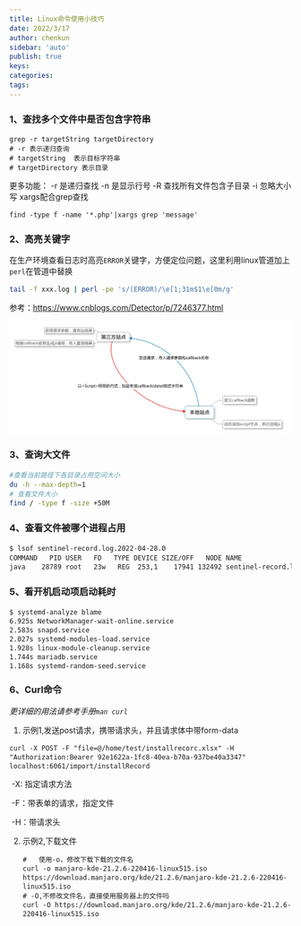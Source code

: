 ```yaml
---
title: Linux命令使用小技巧
date: 2022/3/17
author: chenkun
sidebar: 'auto'
publish: true
keys:
categories:
tags:
---
```


<!--more-->
### 1、查找多个文件中是否包含字符串

```shell
grep -r targetString targetDirectory
# -r 表示递归查询
# targetString  表示目标字符串
# targetDirectory 表示目录
```

更多功能：
-r 是递归查找
-n 是显示行号
-R 查找所有文件包含子目录
-i 忽略大小写
xargs配合grep查找

```shell
find -type f -name '*.php'|xargs grep 'message'
```

### 2、高亮关键字

在生产环境查看日志时高亮`ERROR`关键字，方便定位问题，这里利用linux管道加上`perl`在管道中替换

```bash
tail -f xxx.log | perl -pe 's/(ERROR)/\e[1;31m$1\e[0m/g'  
```

参考：https://www.cnblogs.com/Detector/p/7246377.html

![测试](https://github.com/ChenSino/ChenSino.github.io/blob/main/docs/frontWeb/images/jsonp.jpg)

### 3、查询大文件
```bash
#查看当前路径下各目录占用空间大小
du -h --max-depth=1
# 查看文件大小
find / -type f -size +50M
```
### 4、查看文件被哪个进程占用
```bash
$ lsof sentinel-record.log.2022-04-28.0
COMMAND   PID USER   FD   TYPE DEVICE SIZE/OFF   NODE NAME
java    28789 root   23w   REG  253,1    17941 132492 sentinel-record.log.2022-04-28.0

```

### 5、看开机启动项启动耗时

```shell
$ systemd-analyze blame        
6.925s NetworkManager-wait-online.service
2.583s snapd.service
2.027s systemd-modules-load.service
1.928s linux-module-cleanup.service
1.744s mariadb.service
1.168s systemd-random-seed.service
```

### 6、Curl命令

*更详细的用法请参考手册`man curl`*

1. 示例1,发送post请求，携带请求头，并且请求体中带form-data

```
curl -X POST -F "file=@/home/test/installrecorc.xlsx" -H "Authorization:Bearer 92e1622a-1fc8-40ea-b70a-937be40a3347" localhost:6061/import/installRecord
```

​	-X: 指定请求方法

​	-F：带表单的请求，指定文件

​	-H：带请求头

2. 示例2,下载文件

   ```shell
   #   使用-o，修改下载下载的文件名
   curl -o manjaro-kde-21.2.6-220416-linux515.iso  https://download.manjaro.org/kde/21.2.6/manjaro-kde-21.2.6-220416-linux515.iso
   # -O,不修改文件名，直接使用服务器上的文件吗
   curl -O https://download.manjaro.org/kde/21.2.6/manjaro-kde-21.2.6-220416-linux515.iso
   ```

   

